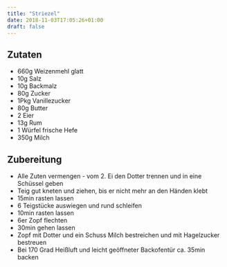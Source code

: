 ```yaml
---
title: "Striezel"
date: 2018-11-03T17:05:26+01:00
draft: false
---
```

## Zutaten
- 660g Weizenmehl glatt
- 10g Salz
- 10g Backmalz
- 80g Zucker
- 1Pkg Vanillezucker
- 80g Butter
- 2 Eier
- 13g Rum
- 1 Würfel frische Hefe
- 350g Milch

## Zubereitung
- Alle Zuten vermengen - vom 2. Ei den Dotter trennen und in eine Schüssel geben
- Teig gut kneten und ziehen, bis er nicht mehr an den Händen klebt
- 15min rasten lassen
- 6 Teigstücke auswiegen und rund schleifen
- 10min rasten lassen
- 6er Zopf flechten
- 30min gehen lassen
- Zopf mit Dotter und ein Schuss Milch bestreichen und mit Hagelzucker bestreuen
- Bei 170 Grad Heißluft und leicht geöffneter Backofentür ca. 35min backen